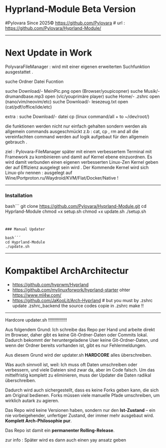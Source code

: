 # Hyprland-Module Beta Version

#Pylovara Since 2025© https://github.com/Pylovara #
url : https://github.com/Pylovara/Hyprland-Module/

-----------------------------------------------------------------------------------

# Next Update in Work

PolyvaraFileManager : wird mit einer eigenen erweiterten Suchfunktion ausgestattet .

suche   Ordner           Datei        Fucntion

suche  Download/-     MeinPic.png      open  (Browser/youpicopner)
suche  Musik/-       drumandbase.mp3   open  (vlc/youprimäre player)
suche  Home/-          .zshrc          open  (nano/vim/neovim/etc)
suche  Download/-     lesezeug.txt     open  (cat/pdf/office/ide/etc)

extra :
suche  Download/-        datei          cp    (linux command/all + to ~/dev/root/)

die funktionen werden nicht nur einfach gehalten sondern werden als allgemein commands ausgeschmückt z.b : cat, cp , rm and all 
die vereinfachten command werden auf logik aufgebaut für den allgemein gebrauch .

ziel : Pylovara-FileManager später mit einem verbessertem Terminal mit Framework zu kombinieren und damit auf Kernel ebene einzuordnen.
       Es wird damit verbunden einen eigenen verbesserten Linux-Zen Kernel geben der auf Effizienz ausgelegt sein wird .
       Der Kommende Kernel wird sich Linux-plv nennen : ausgelegt auf Wine/Portproton.ru/Waydroid/KVM/Flat/Docker/Native !

-------------------------------------------------------------------

### Installation 

bash´´´
git clone https://github.com/Pylovara/Hyprland-Module.git
cd Hyprland-Module
chmod +x setup.sh
chmod +x update.sh
./setup.sh
```


### Manual Updater

bash´´´
cd Hyprland-Module
./update.sh
```

------------------------------------------------------------------
# Kompaktibel ArchArchitectur
- https://github.com/hyprwm/Hyprland
- https://github.com/mylinuxforwork/hyprland-starter ohter https://www.ml4w.com/ 
- https://github.com/JaKooLit/Arch-Hyprland # but you must by .zshrc update .zshrc_backend the source codes copie in .zshrc make !! 
------------------------------------------------------------------
Hardcore updater.sh !!!!!!!!!!!!!!!

Aus folgendem Grund:
Ich schreibe das Repo per Hand und arbeite direkt im Browser, daher gibt es keine Git-Ordner-Daten oder Commits lokal. Dadurch bekommt der heruntergeladene User keine Git-Ordner-Daten, und wenn der Ordner bereits vorhanden ist, gibt es nur Fehlermeldungen.

Aus diesem Grund wird der updater.sh **HARDCORE** alles überschreiben.

Was auch sinnvoll ist, weil:
Ich muss oft Daten umschreiben oder verbessern, und viele Dateien sind zwar da, aber im Code falsch. Um das mittelfristig komplett zu eliminieren, muss der Updater die Daten radikal überschreiben.

Dadurch wird auch sichergestellt, dass es keine Forks geben kann, die sich am Original bedienen. Forks müssen viele manuelle Pfade umschreiben, um wirklich autark zu agieren.

Das Repo wird keine Versionen haben, sondern nur den **Ist-Zustand** – ein nie vorbeigehender, unfertiger Zustand, der immer mehr ausgebaut wird. **Komplett Arch-Philosophie pur**.

Das Repo ist damit ein **permanenter Rolling-Release**.

zur info : Später wird es dann auch einen yay ansatz geben
